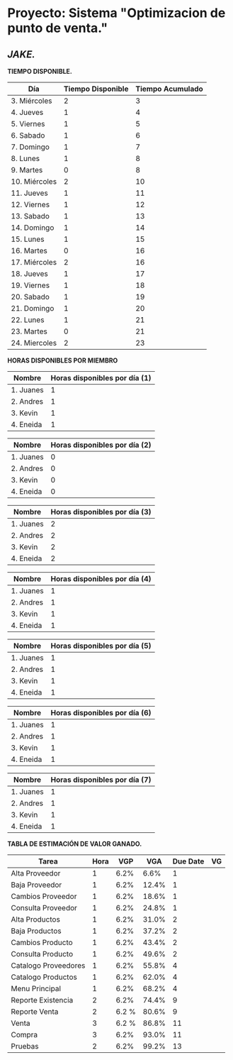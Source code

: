 **Proyecto: Sistema "Optimizacion de punto de venta."**
=============

*JAKE.*
-------------

**TIEMPO DISPONIBLE.**

| Día  | Tiempo Disponible  | Tiempo Acumulado  |
|---|---|---|
| 3. Miércoles   | 2  | 3 |
| 4. Jueves   | 1  | 4  |
| 5. Viernes  | 1  | 5  |
| 6. Sabado  | 1  | 6 |
| 7. Domingo   | 1  | 7 |
| 8. Lunes   | 1  | 8  |
| 9. Martes   | 0 | 8  |
| 10. Miércoles   | 2  | 10 |
| 11. Jueves   | 1  | 11  |
| 12. Viernes  | 1  | 12  |
| 13. Sabado  | 1  | 13 |
| 14. Domingo   | 1  | 14 |
| 15. Lunes | 1 | 15|
| 16. Martes   | 0 | 16  |
| 17. Miércoles   | 2  | 16 |
| 18. Jueves   | 1  | 17  |
| 19. Viernes  | 1  | 18  |
| 20. Sabado  | 1  | 19 |
| 21. Domingo   | 1  | 20 |
| 22. Lunes   | 1  | 21  |
| 23. Martes   | 0 | 21  |
| 24. Miercoles | 2 | 23 |

**HORAS DISPONIBLES POR MIEMBRO**

| Nombre  | Horas disponibles por día (1)  |
|---|---|
| 1. Juanes   | 1  |
| 2. Andres  | 1  |
| 3. Kevin | 1  |
| 4. Eneida  | 1  |

| Nombre  | Horas disponibles por día (2) |
|---|---|
| 1. Juanes   | 0  |
| 2. Andres  | 0  |
| 3. Kevin | 0  |
| 4. Eneida  | 0  |

| Nombre  | Horas disponibles por día (3) |
|---|---|
| 1. Juanes   | 2  |
| 2. Andres  | 2  |
| 3. Kevin | 2  |
| 4. Eneida  | 2  |

| Nombre  | Horas disponibles por día (4) |
|---|---|
|1. Juanes   | 1  |
| 2. Andres  | 1  |
| 3. Kevin | 1  |
| 4. Eneida  | 1  |

| Nombre  | Horas disponibles por día (5) |
|---|---|
| 1. Juanes   | 1  |
| 2. Andres  | 1  |
| 3. Kevin | 1  |
| 4. Eneida  | 1  |


| Nombre  | Horas disponibles por día (6) |
|---|---|
|1. Juanes   | 1  |
| 2. Andres  | 1  |
| 3. Kevin | 1  |
| 4. Eneida  | 1  |

| Nombre  | Horas disponibles por día (7) |
|---|---|
| 1. Juanes   | 1  |
| 2. Andres  | 1  |
| 3. Kevin | 1  |
| 4. Eneida  | 1  |

**TABLA DE ESTIMACIÓN DE VALOR GANADO.**

|Tarea | Hora | VGP | VGA |Due Date| VG|
|---|---|---|---|---|---|
| Alta Proveedor  |  1  |6.2% |6.6% |    1   |   |
| Baja Proveedor  |  1  |6.2% |12.4%|    1   |   |
| Cambios Proveedor |  1  |6.2% |18.6%|    1   |   |
| Consulta Proveedor  |  1  |6.2% |24.8%|    1   |   |
| Alta Productos  |  1  |6.2% |31.0%|    2   |   |
| Baja Productos  |  1  |6.2% |37.2%|    2   |   |
| Cambios Producto  |  1  |6.2% |43.4%|    2   |   |
| Consulta Producto  |  1  |6.2% |49.6%|    2   |   |
| Catalogo Proveedores  |  1  |6.2% |55.8%|    4   |   |
| Catalogo Productos  |  1  |6.2% |62.0%|    4   |   |
| Menu Principal  |  1  |6.2% |68.2%|    4   |   |
| Reporte Existencia   |  2  |6.2% |74.4%|    9   |   |
| Reporte Venta | 2 | 6.2 % | 80.6% | 9 | |
| Venta | 3 | 6.2 % | 86.8%| 11 |   |
| Compra  |  3  |6.2% | 93.0%|  11   | |
| Pruebas | 2 	| 6.2% | 99.2% | 13  | |



